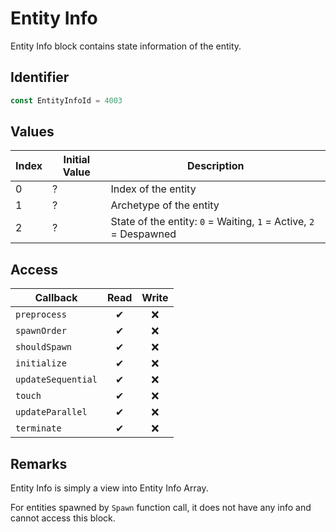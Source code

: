 # Entity Info

Entity Info block contains state information of the entity.

## Identifier

```ts
const EntityInfoId = 4003
```

## Values

| Index | Initial Value | Description                                                       |
| ----- | ------------- | ----------------------------------------------------------------- |
| 0     | ?             | Index of the entity                                               |
| 1     | ?             | Archetype of the entity                                           |
| 2     | ?             | State of the entity: `0` = Waiting, `1` = Active, `2` = Despawned |

## Access

| Callback           | Read | Write |
| ------------------ | :--: | :---: |
| `preprocess`       |  ✔   |  ❌   |
| `spawnOrder`       |  ✔   |  ❌   |
| `shouldSpawn`      |  ✔   |  ❌   |
| `initialize`       |  ✔   |  ❌   |
| `updateSequential` |  ✔   |  ❌   |
| `touch`            |  ✔   |  ❌   |
| `updateParallel`   |  ✔   |  ❌   |
| `terminate`        |  ✔   |  ❌   |

## Remarks

Entity Info is simply a view into Entity Info Array.

For entities spawned by `Spawn` function call, it does not have any info and cannot access this block.
